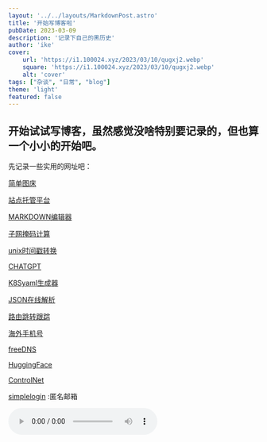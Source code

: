 ```yaml
---
layout: '../../layouts/MarkdownPost.astro'
title: '开始写博客啦'
pubDate: 2023-03-09
description: '记录下自己的黑历史'
author: 'ike'
cover:
    url: 'https://i1.100024.xyz/2023/03/10/qugxj2.webp'
    square: 'https://i1.100024.xyz/2023/03/10/qugxj2.webp'
    alt: 'cover'
tags: ["杂谈", "日常", "blog"]
theme: 'light'
featured: false
---
```


## 开始试试写博客，虽然感觉没啥特别要记录的，但也算一个小小的开始吧。

先记录一些实用的网址吧：  

[简单图床](https://png.cm/)

[站点托管平台](https://vercel.com/)

[MARKDOWN编辑器](https://stackedit.io/app#)

[子网掩码计算](https://www.sojson.com/convert/subnetmask.html)

[unix时间戳转换](https://tool.lu/timestamp/)

[CHATGPT](https://ai.com)

[K8Syaml生成器](https://k8syaml.com/)

[JSON在线解析](https://www.json.cn/)

[路由跳转跟踪](https://geotraceroute.com/)

[海外手机号](https://sms-activate.org/cn)

[freeDNS](https://freedns.afraid.org/subdomain/)

[HuggingFace](https://huggingface.co/)

[ControlNet](https://github.com/lllyasviel/ControlNet)  

[simplelogin](https://app.simplelogin.io/dashboard/) :匿名邮箱

<audio controls>
  <source src="http://music.163.com/song/media/outer/url?id=409872504.mp3" type="audio/mpeg">
  Your browser does not support the audio element.
</audio>